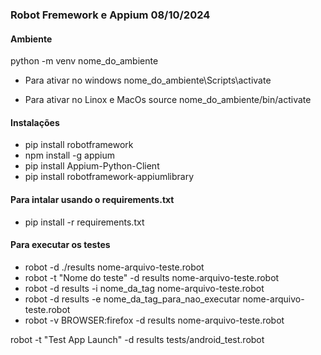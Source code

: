 ### Robot Fremework e Appium 08/10/2024

#### Ambiente
python -m venv nome_do_ambiente 

- Para ativar no windows 
nome_do_ambiente\Scripts\activate 

- Para ativar no Linox e MacOs 
source nome_do_ambiente/bin/activate 

#### Instalações 
- pip install robotframework
- npm install -g appium
- pip install Appium-Python-Client
- pip install robotframework-appiumlibrary

#### Para intalar usando o requirements.txt
- pip install -r requirements.txt

#### Para executar os testes
- robot -d ./results nome-arquivo-teste.robot
- robot -t "Nome do teste" -d results nome-arquivo-teste.robot
- robot -d results -i nome_da_tag nome-arquivo-teste.robot
- robot -d results -e nome_da_tag_para_nao_executar nome-arquivo-teste.robot
- robot -v BROWSER:firefox -d results nome-arquivo-teste.robot


robot -t "Test App Launch" -d results tests/android_test.robot
